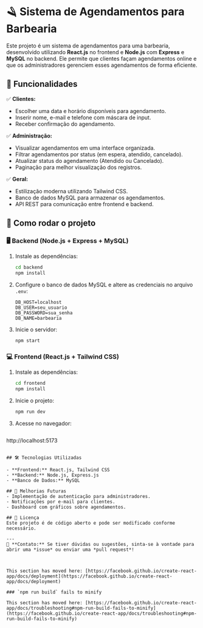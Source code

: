 # 🪒 Sistema de Agendamentos para Barbearia

Este projeto é um sistema de agendamentos para uma barbearia, desenvolvido utilizando **React.js** no frontend e **Node.js** com **Express** e **MySQL** no backend. Ele permite que clientes façam agendamentos online e que os administradores gerenciem esses agendamentos de forma eficiente.

## 📌 Funcionalidades

✅ **Clientes:**
- Escolher uma data e horário disponíveis para agendamento.
- Inserir nome, e-mail e telefone com máscara de input.
- Receber confirmação do agendamento.

✅ **Administração:**
- Visualizar agendamentos em uma interface organizada.
- Filtrar agendamentos por status (em espera, atendido, cancelado).
- Atualizar status do agendamento (Atendido ou Cancelado).
- Paginação para melhor visualização dos registros.

✅ **Geral:**
- Estilização moderna utilizando Tailwind CSS.
- Banco de dados MySQL para armazenar os agendamentos.
- API REST para comunicação entre frontend e backend.

## 🚀 Como rodar o projeto

### 🖥️ Backend (Node.js + Express + MySQL)

1. Instale as dependências:
   ```sh
   cd backend
   npm install
   ```

2. Configure o banco de dados MySQL e altere as credenciais no arquivo `.env`:
   ```env
   DB_HOST=localhost
   DB_USER=seu_usuario
   DB_PASSWORD=sua_senha
   DB_NAME=barbearia
   ```

3. Inicie o servidor:
   ```sh
   npm start
   ```

### 💻 Frontend (React.js + Tailwind CSS)

1. Instale as dependências:
   ```sh
   cd frontend
   npm install
   ```

2. Inicie o projeto:
   ```sh
   npm run dev
   ```

3. Acesse no navegador:
   ```
http://localhost:5173
```

## 🛠️ Tecnologias Utilizadas

- **Frontend:** React.js, Tailwind CSS
- **Backend:** Node.js, Express.js
- **Banco de Dados:** MySQL

## 📌 Melhorias Futuras
- Implementação de autenticação para administradores.
- Notificações por e-mail para clientes.
- Dashboard com gráficos sobre agendamentos.

## 📄 Licença
Este projeto é de código aberto e pode ser modificado conforme necessário.

---
📩 **Contato:** Se tiver dúvidas ou sugestões, sinta-se à vontade para abrir uma *issue* ou enviar uma *pull request*!



This section has moved here: [https://facebook.github.io/create-react-app/docs/deployment](https://facebook.github.io/create-react-app/docs/deployment)

### `npm run build` fails to minify

This section has moved here: [https://facebook.github.io/create-react-app/docs/troubleshooting#npm-run-build-fails-to-minify](https://facebook.github.io/create-react-app/docs/troubleshooting#npm-run-build-fails-to-minify)
